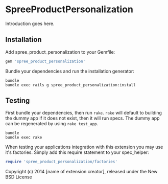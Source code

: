 SpreeProductPersonalization
===========================

Introduction goes here.

Installation
------------

Add spree_product_personalization to your Gemfile:

```ruby
gem 'spree_product_personalization'
```

Bundle your dependencies and run the installation generator:

```shell
bundle
bundle exec rails g spree_product_personalization:install
```

Testing
-------

First bundle your dependencies, then run `rake`. `rake` will default to building the dummy app if it does not exist, then it will run specs. The dummy app can be regenerated by using `rake test_app`.

```shell
bundle
bundle exec rake
```

When testing your applications integration with this extension you may use it's factories.
Simply add this require statement to your spec_helper:

```ruby
require 'spree_product_personalization/factories'
```

Copyright (c) 2014 [name of extension creator], released under the New BSD License
